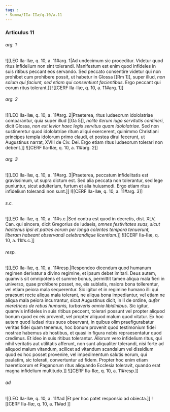 ```yaml
---
tags : 
- Summa/IIa-IIæ/q.10/a.11
---
```


### Articulus 11

###### arg. 1
![[LEO IIa-IIæ, q. 10, a. 11#arg. 1|Ad undecimum sic proceditur. Videtur quod ritus infidelium non sint tolerandi. Manifestum est enim quod infideles in suis ritibus peccant eos servando. Sed peccato consentire videtur qui non prohibet cum prohibere possit, ut habetur in Glossa [[Rm 1]], super illud, *non solum qui faciunt, sed etiam qui consentiunt facientibus*. Ergo peccant qui eorum ritus tolerant.]]
![[CERF IIa-IIæ, q. 10, a. 11#arg. 1]]

###### arg. 2
![[LEO IIa-IIæ, q. 10, a. 11#arg. 2|Praeterea, ritus Iudaeorum idololatriae comparantur, quia super illud [[Ga 5]], *nolite iterum iugo servitutis contineri*, dicit Glossa, *non est levior haec legis servitus quam idololatriae*. Sed non sustineretur quod idololatriae ritum aliqui exercerent, quinimmo Christiani principes templa idolorum primo claudi, et postea dirui fecerunt, ut Augustinus narrat, XVIII de Civ. Dei. Ergo etiam ritus Iudaeorum tolerari non debent.]]
![[CERF IIa-IIæ, q. 10, a. 11#arg. 2]]

###### arg. 3
![[LEO IIa-IIæ, q. 10, a. 11#arg. 3|Praeterea, peccatum infidelitatis est gravissimum, ut supra dictum est. Sed alia peccata non tolerantur, sed lege puniuntur, sicut adulterium, furtum et alia huiusmodi. Ergo etiam ritus infidelium tolerandi non sunt.]]
![[CERF IIa-IIæ, q. 10, a. 11#arg. 3]]

###### s.c.
![[LEO IIa-IIæ, q. 10, a. 11#s.c.|Sed contra est quod in decretis, dist. XLV, Can. qui sincera, dicit Gregorius de Iudaeis, *omnes festivitates suas, sicut hactenus ipsi et patres eorum per longa colentes tempora tenuerunt, liberam habeant observandi celebrandique licentiam*.]]
![[CERF IIa-IIæ, q. 10, a. 11#s.c.]]

###### resp.
![[LEO IIa-IIæ, q. 10, a. 11#resp.|Respondeo dicendum quod humanum regimen derivatur a divino regimine, et ipsum debet imitari. Deus autem, quamvis sit omnipotens et summe bonus, permittit tamen aliqua mala fieri in universo, quae prohibere posset, ne, eis sublatis, maiora bona tollerentur, vel etiam peiora mala sequerentur. Sic igitur et in regimine humano illi qui praesunt recte aliqua mala tolerant, ne aliqua bona impediantur, vel etiam ne aliqua mala peiora incurrantur, sicut Augustinus dicit, in II de ordine, *aufer meretrices de rebus humanis, turbaveris omnia libidinibus*. Sic igitur, quamvis infideles in suis ritibus peccent, tolerari possunt vel propter aliquod bonum quod ex eis provenit, vel propter aliquod malum quod vitatur. Ex hoc autem quod Iudaei ritus suos observant, in quibus olim praefigurabatur veritas fidei quam tenemus, hoc bonum provenit quod testimonium fidei nostrae habemus ab hostibus, et quasi in figura nobis repraesentatur quod credimus. Et ideo in suis ritibus tolerantur. Aliorum vero infidelium ritus, qui nihil veritatis aut utilitatis afferunt, non sunt aliqualiter tolerandi, nisi forte ad aliquod malum vitandum, scilicet ad vitandum scandalum vel dissidium quod ex hoc posset provenire, vel impedimentum salutis eorum, qui paulatim, sic tolerati, convertuntur ad fidem. Propter hoc enim etiam haereticorum et Paganorum ritus aliquando Ecclesia toleravit, quando erat magna infidelium multitudo.]]
![[CERF IIa-IIæ, q. 10, a. 11#resp.]]

###### ad 
![[LEO IIa-IIæ, q. 10, a. 11#ad |Et per hoc patet responsio ad obiecta.]]
![[CERF IIa-IIæ, q. 10, a. 11#ad ]]

